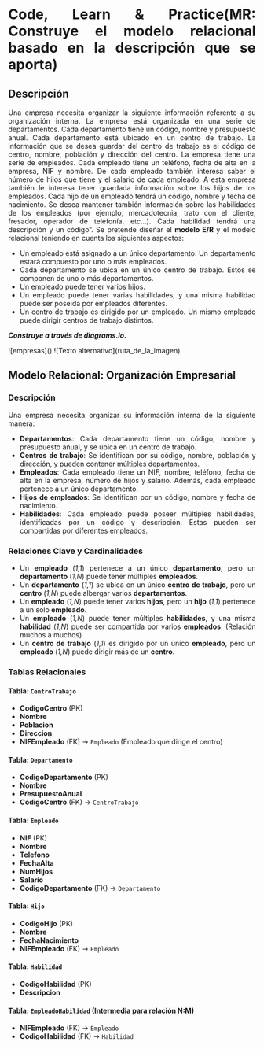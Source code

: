 <div align="justify">

# Code, Learn & Practice(MR: Construye el modelo relacional basado en la descripción que se aporta)

## Descripción

Una empresa necesita organizar la siguiente información referente a su organización interna.
La empresa está organizada en una serie de departamentos. Cada departamento tiene un
código, nombre y presupuesto anual. Cada departamento está ubicado en un centro de trabajo. La información que se desea guardar del centro de trabajo es el código de centro, nombre, población y dirección del centro.
La empresa tiene una serie de empleados. Cada empleado tiene un teléfono, fecha de
alta en la empresa, NIF y nombre. De cada empleado también interesa saber el número de hijos que tiene y el salario de cada empleado.
A esta empresa también le interesa tener guardada información sobre los hijos de los
empleados. Cada hijo de un empleado tendrá un código, nombre y fecha de nacimiento.
Se desea mantener también información sobre las habilidades de los empleados (por ejemplo, mercadotecnia, trato con el cliente, fresador, operador de telefonía, etc…). Cada
habilidad tendrá una descripción y un código”.
Se pretende diseñar el __modelo E/R__ y el modelo relacional teniendo en cuenta los siguientes aspectos:

- Un empleado está asignado a un único departamento. Un departamento estará compuesto por uno o más empleados.
- Cada departamento se ubica en un único centro de trabajo. Estos se componen de
uno o más departamentos.
- Un empleado puede tener varios hijos.
- Un empleado puede tener varias habilidades, y una misma habilidad puede ser
poseída por empleados diferentes.
- Un centro de trabajo es dirigido por un empleado. Un mismo empleado puede dirigir centros de trabajo distintos.

___Construye a través de diagrams.io.___
<div align="justify">
![empresas]()
![Texto alternativo](ruta_de_la_imagen)


## Modelo Relacional: Organización Empresarial

### Descripción

Una empresa necesita organizar su información interna de la siguiente manera:

- **Departamentos**: Cada departamento tiene un código, nombre y presupuesto anual, y se ubica en un centro de trabajo.
- **Centros de trabajo**: Se identifican por su código, nombre, población y dirección, y pueden contener múltiples departamentos.
- **Empleados**: Cada empleado tiene un NIF, nombre, teléfono, fecha de alta en la empresa, número de hijos y salario. Además, cada empleado pertenece a un único departamento.
- **Hijos de empleados**: Se identifican por un código, nombre y fecha de nacimiento.
- **Habilidades**: Cada empleado puede poseer múltiples habilidades, identificadas por un código y descripción. Estas pueden ser compartidas por diferentes empleados.

### Relaciones Clave y Cardinalidades

- Un **empleado** (*1,1*) pertenece a un único **departamento**, pero un **departamento** (*1,N*) puede tener múltiples **empleados**.
- Un **departamento** (*1,1*) se ubica en un único **centro de trabajo**, pero un **centro** (*1,N*) puede albergar varios **departamentos**.
- Un **empleado** (*1,N*) puede tener varios **hijos**, pero un **hijo** (*1,1*) pertenece a un solo **empleado**.
- Un **empleado** (*1,N*) puede tener múltiples **habilidades**, y una misma **habilidad** (*1,N*) puede ser compartida por varios **empleados**. (Relación muchos a muchos)
- Un **centro de trabajo** (*1,1*) es dirigido por un único **empleado**, pero un **empleado** (*1,N*) puede dirigir más de un **centro**.

### Tablas Relacionales

#### Tabla: `CentroTrabajo`
- **CodigoCentro** (PK)
- **Nombre**
- **Poblacion**
- **Direccion**
- **NIFEmpleado** (FK) → `Empleado` (Empleado que dirige el centro)

#### Tabla: `Departamento`
- **CodigoDepartamento** (PK)
- **Nombre**
- **PresupuestoAnual**
- **CodigoCentro** (FK) → `CentroTrabajo`

#### Tabla: `Empleado`
- **NIF** (PK)
- **Nombre**
- **Telefono**
- **FechaAlta**
- **NumHijos**
- **Salario**
- **CodigoDepartamento** (FK) → `Departamento`

#### Tabla: `Hijo`
- **CodigoHijo** (PK)
- **Nombre**
- **FechaNacimiento**
- **NIFEmpleado** (FK) → `Empleado`

#### Tabla: `Habilidad`
- **CodigoHabilidad** (PK)
- **Descripcion**

#### Tabla: `EmpleadoHabilidad` (Intermedia para relación N:M)
- **NIFEmpleado** (FK) → `Empleado`
- **CodigoHabilidad** (FK) → `Habilidad`
</div>